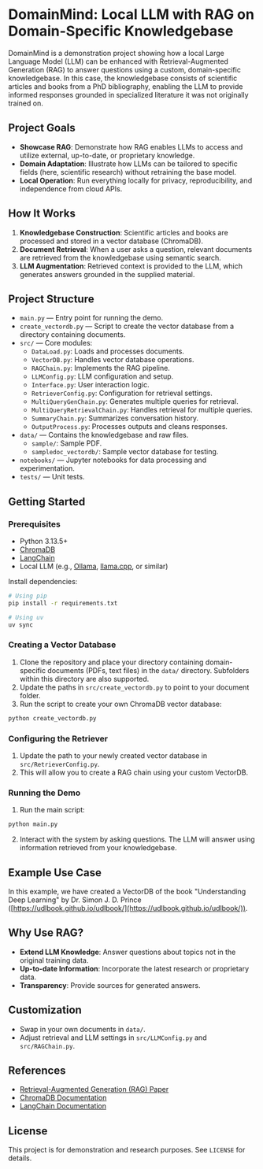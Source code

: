 # DomainMind: Local LLM with RAG on Domain-Specific Knowledgebase

DomainMind is a demonstration project showing how a local Large Language Model (LLM) can be enhanced with Retrieval-Augmented Generation (RAG) to answer questions using a custom, domain-specific knowledgebase. In this case, the knowledgebase consists of scientific articles and books from a PhD bibliography, enabling the LLM to provide informed responses grounded in specialized literature it was not originally trained on.

## Project Goals

- **Showcase RAG**: Demonstrate how RAG enables LLMs to access and utilize external, up-to-date, or proprietary knowledge.
- **Domain Adaptation**: Illustrate how LLMs can be tailored to specific fields (here, scientific research) without retraining the base model.
- **Local Operation**: Run everything locally for privacy, reproducibility, and independence from cloud APIs.

## How It Works

1. **Knowledgebase Construction**: Scientific articles and books are processed and stored in a vector database (ChromaDB).
2. **Document Retrieval**: When a user asks a question, relevant documents are retrieved from the knowledgebase using semantic search.
3. **LLM Augmentation**: Retrieved context is provided to the LLM, which generates answers grounded in the supplied material.

## Project Structure

- `main.py` — Entry point for running the demo.
- `create_vectordb.py` — Script to create the vector database from a directory containing documents.
- `src/` — Core modules:
	- `DataLoad.py`: Loads and processes documents.
	- `VectorDB.py`: Handles vector database operations.
	- `RAGChain.py`: Implements the RAG pipeline.
	- `LLMConfig.py`: LLM configuration and setup.
	- `Interface.py`: User interaction logic.
	- `RetrieverConfig.py`: Configuration for retrieval settings.
	- `MultiQueryGenChain.py`: Generates multiple queries for retrieval.
	- `MultiQueryRetrievalChain.py`: Handles retrieval for multiple queries.
	- `SummaryChain.py`: Summarizes conversation history.
	- `OutputProcess.py`: Processes outputs and cleans responses.
- `data/` — Contains the knowledgebase and raw files.
	- `sample/`: Sample PDF. 
	- `sampledoc_vectordb/`: Sample vector database for testing.
- `notebooks/` — Jupyter notebooks for data processing and experimentation.
- `tests/` — Unit tests.

## Getting Started

### Prerequisites

- Python 3.13.5+
- [ChromaDB](https://www.trychroma.com/)
- [LangChain](https://python.langchain.com/)
- Local LLM (e.g., [Ollama](https://ollama.com/), [llama.cpp](https://github.com/ggerganov/llama.cpp), or similar)

Install dependencies:

```bash
# Using pip
pip install -r requirements.txt

# Using uv
uv sync 
```

### Creating a Vector Database

1. Clone the repository and place your directory containing domain-specific documents (PDFs, text files) in the `data/` directory. Subfolders within this directory are also supported.
2. Update the paths in `src/create_vectordb.py` to point to your document folder.
3. Run the script to create your own ChromaDB vector database:

```bash
python create_vectordb.py
```

### Configuring the Retriever

1. Update the path to your newly created vector database in `src/RetrieverConfig.py`.
2. This will allow you to create a RAG chain using your custom VectorDB.

### Running the Demo

1. Run the main script:

```bash
python main.py
```

2. Interact with the system by asking questions. The LLM will answer using information retrieved from your knowledgebase.

## Example Use Case

In this example, we have created a VectorDB of the book "Understanding Deep Learning" by Dr. Simon J. D. Prince ([https://udlbook.github.io/udlbook/](https://udlbook.github.io/udlbook/)).


## Why Use RAG?

- **Extend LLM Knowledge**: Answer questions about topics not in the original training data.
- **Up-to-date Information**: Incorporate the latest research or proprietary data.
- **Transparency**: Provide sources for generated answers.

## Customization

- Swap in your own documents in `data/`.
- Adjust retrieval and LLM settings in `src/LLMConfig.py` and `src/RAGChain.py`.

## References

- [Retrieval-Augmented Generation (RAG) Paper](https://arxiv.org/abs/2005.11401)
- [ChromaDB Documentation](https://docs.trychroma.com/)
- [LangChain Documentation](https://python.langchain.com/)

## License

This project is for demonstration and research purposes. See `LICENSE` for details.
